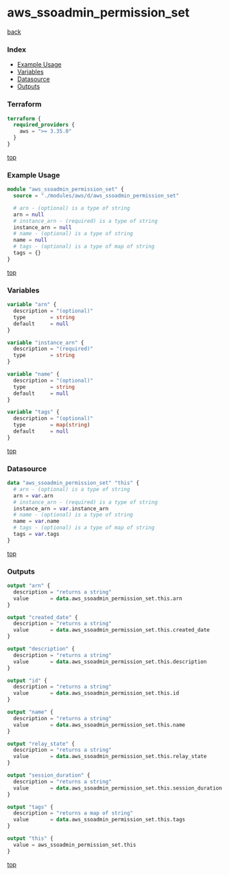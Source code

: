 # aws_ssoadmin_permission_set

[back](../aws.md)

### Index

- [Example Usage](#example-usage)
- [Variables](#variables)
- [Datasource](#datasource)
- [Outputs](#outputs)

### Terraform

```terraform
terraform {
  required_providers {
    aws = ">= 3.35.0"
  }
}
```

[top](#index)

### Example Usage

```terraform
module "aws_ssoadmin_permission_set" {
  source = "./modules/aws/d/aws_ssoadmin_permission_set"

  # arn - (optional) is a type of string
  arn = null
  # instance_arn - (required) is a type of string
  instance_arn = null
  # name - (optional) is a type of string
  name = null
  # tags - (optional) is a type of map of string
  tags = {}
}
```

[top](#index)

### Variables

```terraform
variable "arn" {
  description = "(optional)"
  type        = string
  default     = null
}

variable "instance_arn" {
  description = "(required)"
  type        = string
}

variable "name" {
  description = "(optional)"
  type        = string
  default     = null
}

variable "tags" {
  description = "(optional)"
  type        = map(string)
  default     = null
}
```

[top](#index)

### Datasource

```terraform
data "aws_ssoadmin_permission_set" "this" {
  # arn - (optional) is a type of string
  arn = var.arn
  # instance_arn - (required) is a type of string
  instance_arn = var.instance_arn
  # name - (optional) is a type of string
  name = var.name
  # tags - (optional) is a type of map of string
  tags = var.tags
}
```

[top](#index)

### Outputs

```terraform
output "arn" {
  description = "returns a string"
  value       = data.aws_ssoadmin_permission_set.this.arn
}

output "created_date" {
  description = "returns a string"
  value       = data.aws_ssoadmin_permission_set.this.created_date
}

output "description" {
  description = "returns a string"
  value       = data.aws_ssoadmin_permission_set.this.description
}

output "id" {
  description = "returns a string"
  value       = data.aws_ssoadmin_permission_set.this.id
}

output "name" {
  description = "returns a string"
  value       = data.aws_ssoadmin_permission_set.this.name
}

output "relay_state" {
  description = "returns a string"
  value       = data.aws_ssoadmin_permission_set.this.relay_state
}

output "session_duration" {
  description = "returns a string"
  value       = data.aws_ssoadmin_permission_set.this.session_duration
}

output "tags" {
  description = "returns a map of string"
  value       = data.aws_ssoadmin_permission_set.this.tags
}

output "this" {
  value = aws_ssoadmin_permission_set.this
}
```

[top](#index)